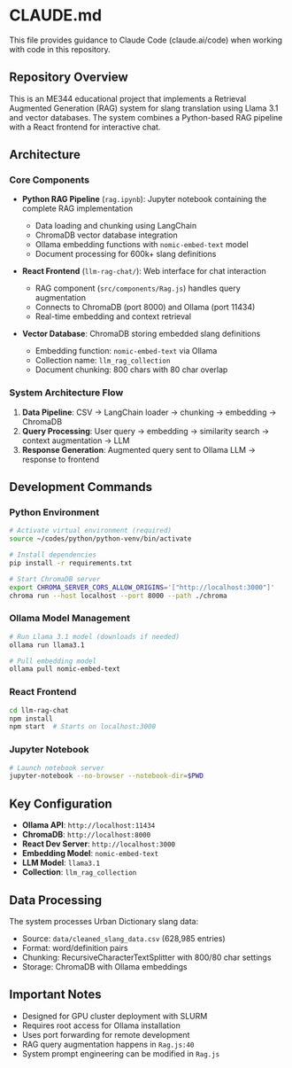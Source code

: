 # CLAUDE.md

This file provides guidance to Claude Code (claude.ai/code) when working with code in this repository.

## Repository Overview

This is an ME344 educational project that implements a Retrieval Augmented Generation (RAG) system for slang translation using Llama 3.1 and vector databases. The system combines a Python-based RAG pipeline with a React frontend for interactive chat.

## Architecture

### Core Components

- **Python RAG Pipeline** (`rag.ipynb`): Jupyter notebook containing the complete RAG implementation
  - Data loading and chunking using LangChain
  - ChromaDB vector database integration
  - Ollama embedding functions with `nomic-embed-text` model
  - Document processing for 600k+ slang definitions

- **React Frontend** (`llm-rag-chat/`): Web interface for chat interaction
  - RAG component (`src/components/Rag.js`) handles query augmentation
  - Connects to ChromaDB (port 8000) and Ollama (port 11434)
  - Real-time embedding and context retrieval

- **Vector Database**: ChromaDB storing embedded slang definitions
  - Embedding function: `nomic-embed-text` via Ollama
  - Collection name: `llm_rag_collection`
  - Document chunking: 800 chars with 80 char overlap

### System Architecture Flow

1. **Data Pipeline**: CSV → LangChain loader → chunking → embedding → ChromaDB
2. **Query Processing**: User query → embedding → similarity search → context augmentation → LLM
3. **Response Generation**: Augmented query sent to Ollama LLM → response to frontend

## Development Commands

### Python Environment
```bash
# Activate virtual environment (required)
source ~/codes/python/python-venv/bin/activate

# Install dependencies
pip install -r requirements.txt

# Start ChromaDB server
export CHROMA_SERVER_CORS_ALLOW_ORIGINS='["http://localhost:3000"]'
chroma run --host localhost --port 8000 --path ./chroma
```

### Ollama Model Management
```bash
# Run Llama 3.1 model (downloads if needed)
ollama run llama3.1

# Pull embedding model
ollama pull nomic-embed-text
```

### React Frontend
```bash
cd llm-rag-chat
npm install
npm start  # Starts on localhost:3000
```

### Jupyter Notebook
```bash
# Launch notebook server
jupyter-notebook --no-browser --notebook-dir=$PWD
```

## Key Configuration

- **Ollama API**: `http://localhost:11434`
- **ChromaDB**: `http://localhost:8000` 
- **React Dev Server**: `http://localhost:3000`
- **Embedding Model**: `nomic-embed-text`
- **LLM Model**: `llama3.1`
- **Collection**: `llm_rag_collection`

## Data Processing

The system processes Urban Dictionary slang data:
- Source: `data/cleaned_slang_data.csv` (628,985 entries)
- Format: word/definition pairs
- Chunking: RecursiveCharacterTextSplitter with 800/80 char settings
- Storage: ChromaDB with Ollama embeddings

## Important Notes

- Designed for GPU cluster deployment with SLURM
- Requires root access for Ollama installation
- Uses port forwarding for remote development
- RAG query augmentation happens in `Rag.js:40`
- System prompt engineering can be modified in `Rag.js`